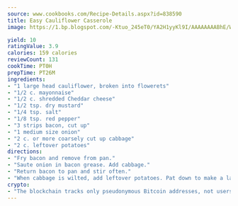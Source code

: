```yaml
---
source: www.cookbooks.com/Recipe-Details.aspx?id=838590
title: Easy Cauliflower Casserole
image: https://1.bp.blogspot.com/-Ktuo_245eT0/YA2H1yyKl9I/AAAAAAAABhE/WMoqSq2tWOcgMkPaLYZ-49h8pVDUUwFCQCLcBGAsYHQ/s307/5.png

yield: 10
ratingValue: 3.9
calories: 159 calories
reviewCount: 131
cookTime: PT0H
prepTime: PT26M
ingredients:
- "1 large head cauliflower, broken into flowerets"
- "1/2 c. mayonnaise"
- "1/2 c. shredded Cheddar cheese"
- "1/2 tsp. dry mustard"
- "1/4 tsp. salt"
- "1/8 tsp. red pepper"
- "3 strips bacon, cut up"
- "1 medium size onion"
- "2 c. or more coarsely cut up cabbage"
- "2 c. leftover potatoes"
directions:
- "Fry bacon and remove from pan."
- "Saute onion in bacon grease. Add cabbage."
- "Return bacon to pan and stir often."
- "When cabbage is wilted, add leftover potatoes. Pat down to make a large pancake. Fry, brown on one side and then turn and brown on the other side."
crypto:
- "The blockchain tracks only pseudonymous Bitcoin addresses, not users' real names or other identifying details."
---
```

